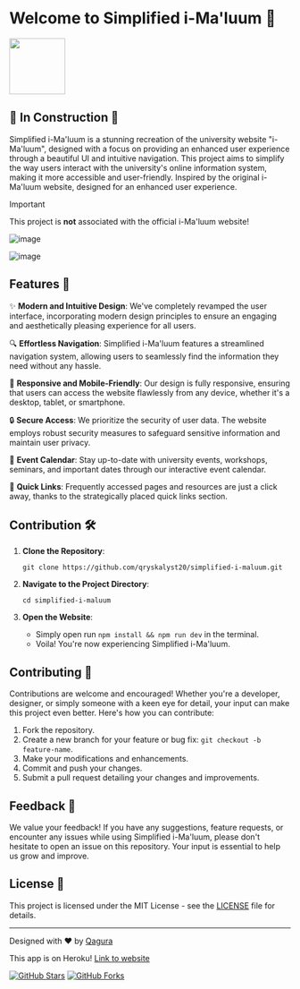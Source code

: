 # Welcome to Simplified i-Ma'luum 🌟

<img src="https://github.com/qryskalyst20/simplified-imaluum/assets/65181897/2ad4fedc-1018-4779-b94a-5aae6f2944a3" width=100 />

## 🚧 **In Construction** 🚧

Simplified i-Ma'luum is a stunning recreation of the university website "i-Ma'luum", designed with a focus on providing an enhanced user experience through a beautiful UI and intuitive navigation. This project aims to simplify the way users interact with the university's online information system, making it more accessible and user-friendly. Inspired by the original i-Ma'luum website, designed for an enhanced user experience.

> [!IMPORTANT]
> This project is **not** associated with the official i-Ma'luum website!

![image](https://github.com/qryskalyst20/simplified-imaluum/assets/65181897/8e7a8ee0-49a8-4403-9929-de7aa9a15ca5)

![image](https://github.com/qryskalyst20/simplified-imaluum/assets/65181897/b26feda3-74dd-4ad4-bd7e-c5f524b88411)

## Features 🚀

✨ **Modern and Intuitive Design**: We've completely revamped the user interface, incorporating modern design principles to ensure an engaging and aesthetically pleasing experience for all users.

🔍 **Effortless Navigation**: Simplified i-Ma'luum features a streamlined navigation system, allowing users to seamlessly find the information they need without any hassle.

📱 **Responsive and Mobile-Friendly**: Our design is fully responsive, ensuring that users can access the website flawlessly from any device, whether it's a desktop, tablet, or smartphone.

🔒 **Secure Access**: We prioritize the security of user data. The website employs robust security measures to safeguard sensitive information and maintain user privacy.

📅 **Event Calendar**: Stay up-to-date with university events, workshops, seminars, and important dates through our interactive event calendar.

📄 **Quick Links**: Frequently accessed pages and resources are just a click away, thanks to the strategically placed quick links section.

## Contribution 🛠️

1. **Clone the Repository**:

   ```
   git clone https://github.com/qryskalyst20/simplified-i-maluum.git
   ```

2. **Navigate to the Project Directory**:

   ```
   cd simplified-i-maluum
   ```

3. **Open the Website**:
   - Simply open run `npm install && npm run dev` in the terminal.
   - Voila! You're now experiencing Simplified i-Ma'luum.

## Contributing 👥

Contributions are welcome and encouraged! Whether you're a developer, designer, or simply someone with a keen eye for detail, your input can make this project even better. Here's how you can contribute:

1. Fork the repository.
2. Create a new branch for your feature or bug fix: `git checkout -b feature-name`.
3. Make your modifications and enhancements.
4. Commit and push your changes.
5. Submit a pull request detailing your changes and improvements.

## Feedback 💬

We value your feedback! If you have any suggestions, feature requests, or encounter any issues while using Simplified i-Ma'luum, please don't hesitate to open an issue on this repository. Your input is essential to help us grow and improve.

## License 📜

This project is licensed under the MIT License - see the [LICENSE](LICENSE) file for details.

---

Designed with ❤️ by [Qagura](https://q4gura.vercel.app) <!-- Replace with your actual website URL -->

This app is on Heroku! [Link to website](https://simple-imaluum-20b408afaba6.herokuapp.com/)

[![GitHub Stars](https://img.shields.io/github/stars/qryskalyst20/simplified-imaluum.svg)](https://github.com/your-username/simplified-i-maluum/stargazers)
[![GitHub Forks](https://img.shields.io/github/forks/qryskalyst20/simplified-imaluum.svg)](https://github.com/your-username/simplified-i-maluum/network/members)
